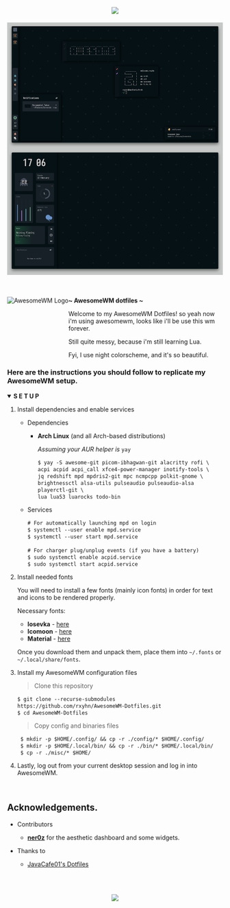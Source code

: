 <!-- Screenshot -->
<div align="center">
    <img src="https://awesomewm.org/images/awesome-logo.svg">
</div>

<br>

<div align="center">
    <img src="assets/awesome.png">
</div>

<br>
<br>

<!-- SETUP -->
<a href="https://awesomewm.org/"><img alt="AwesomeWM Logo" height="160" align = "left" src="https://awesomewm.org/doc/api/images/AUTOGEN_wibox_logo_logo_and_name.svg"></a>
<b> ~ AwesomeWM dotfiles ~ </b>

Welcome to my AwesomeWM Dotfiles! so yeah now i'm using awesomewm, looks like i'll be use this wm forever.

Still quite messy, because i'm still learning Lua. 

Fyi, I use night colorscheme, and it's so beautiful.

### Here are the instructions you should follow to replicate my AwesomeWM setup.

<details open>
<summary><strong>S E T U P</strong></summary>

1. Install dependencies and enable services

   + Dependencies

     - **Arch Linux** (and all Arch-based distributions)

         *Assuming your AUR helper is* `yay`

         ```shell
         $ yay -S awesome-git picom-ibhagwan-git alacritty rofi \
         acpi acpid acpi_call xfce4-power-manager inotify-tools \
         jq redshift mpd mpdris2-git mpc ncmpcpp polkit-gnome \
         brightnessctl alsa-utils pulseaudio pulseaudio-alsa playerctl-git \
         lua lua53 luarocks todo-bin
         ```
   + Services

        ```shell
        # For automatically launching mpd on login
        $ systemctl --user enable mpd.service
        $ systemctl --user start mpd.service

        # For charger plug/unplug events (if you have a battery)
        $ sudo systemctl enable acpid.service
        $ sudo systemctl start acpid.service
        ```

2. Install needed fonts

   You will need to install a few fonts (mainly icon fonts) in order for text and icons to be rendered properly.

   Necessary fonts:
   + **Iosevka**  - [here](https://github.com/be5invis/Iosevka)
   + **Icomoon**  - [here](https://www.dropbox.com/s/hrkub2yo9iapljz/icomoon.zip?dl=0)
   + **Material** - [here](https://github.com/google/material-design-icons)

   Once you download them and unpack them, place them into `~/.fonts` or `~/.local/share/fonts`.
  
3. Install my AwesomeWM configuration files

    > Clone this repository

   ```shell
   $ git clone --recurse-submodules https://github.com/rxyhn/AwesomeWM-Dotfiles.git
   $ cd AwesomeWM-Dotfiles
   ```

    > Copy config and binaries files

   ```shell
    $ mkdir -p $HOME/.config/ && cp -r ./config/* $HOME/.config/
    $ mkdir -p $HOME/.local/bin/ && cp -r ./bin/* $HOME/.local/bin/
    $ cp -r ./misc/* $HOME/
   ```

4. Lastly, log out from your current desktop session and log in into AwesomeWM.

</details>
<br>



## Acknowledgements.
- Contributors
   + **[ner0z](https://github.com/ner0z)** for the aesthetic dashboard and some widgets.

- Thanks to
   + [JavaCafe01's Dotfiles](https://github.com/JavaCafe01/dotfiles)

<br>
<br>

<p align="center"><a href="https://github.com/rxyhn/AwesomeWM-Dotfiles/blob/main/.github/LICENSE"><img src="https://img.shields.io/static/v1.svg?style=flat-square&label=License&message=GPL-3.0&logoColor=eceff4&logo=github&colorA=061115&colorB=67AFC1"/></a></p>
